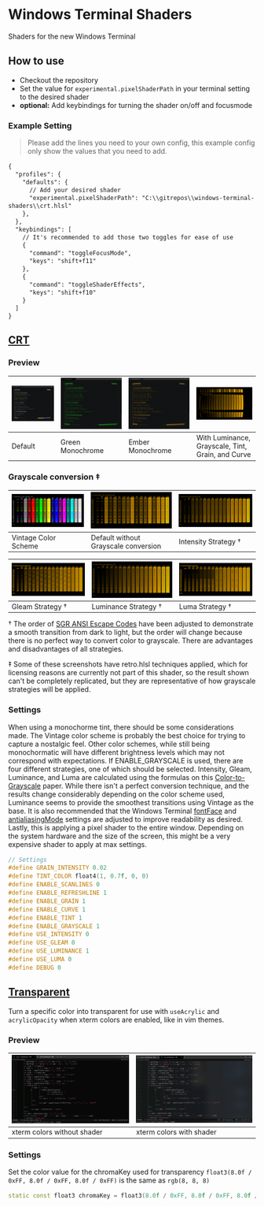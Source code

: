 # Windows Terminal Shaders

Shaders for the new Windows Terminal

## How to use

- Checkout the repository
- Set the value for `experimental.pixelShaderPath` in your terminal setting to the desired shader
- **optional:** Add keybindings for turning the shader on/off and focusmode

### Example Setting

> Please add the lines you need to your own config, this example config only show the values that you need to add.

```jsonc
{
  "profiles": {
    "defaults": {
      // Add your desired shader
      "experimental.pixelShaderPath": "C:\\gitrepos\\windows-terminal-shaders\\crt.hlsl"
    },
  },
  "keybindings": [
    // It's recommended to add those two toggles for ease of use
    {
      "command": "toggleFocusMode",
      "keys": "shift+f11"
    },
    {
      "command": "toggleShaderEffects",
      "keys": "shift+f10"
    }
  ]
}
```

## [CRT](./crt.hlsl)

### Preview
|![crt1](.github/crt-1.png)|![crt1](.github/crt-2.png)|![crt1](.github/crt-3.png)|![crt4](.github/crt-4.png)|
|---|---|---|---|
|Default|Green Monochrome|Ember Monochrome|With Luminance, Grayscale, Tint, Grain, and Curve|

### Grayscale conversion ‡
|![crt vintage](.github/crt-vintage.png)|![crt default](.github/crt-default.png)|![crt intensity](.github/crt-intensity.png)|
|---|---|---|
|Vintage Color Scheme|Default without Grayscale conversion|Intensity Strategy †|

|![crt gleam](.github/crt-gleam.png)|![crt luminance](.github/crt-luminance.png)|![crt luma](.github/crt-luma.png)|
|---|---|---|
|Gleam Strategy †|Luminance Strategy †|Luma Strategy †|

† The order of [SGR ANSI Escape Codes](https://en.wikipedia.org/wiki/ANSI_escape_code#Colors) have been adjusted to demonstrate a smooth transition from dark to light, but the order will change because there is no perfect way to convert color to grayscale. There are advantages and disadvantages of all strategies.

‡ Some of these screenshots have retro.hlsl techniques applied, which for licensing reasons are currently not part of this shader, so the result shown can't be completely replicated, but they are representative of how grayscale strategies will be applied.

### Settings
When using a monochorme tint, there should be some considerations made. The Vintage color scheme is probably the best choice for trying to capture a nostalgic feel. Other color schemes, while still being monochormatic will have different brightness levels which may not correspond with expectations. If ENABLE_GRAYSCALE is used, there are four different strategies, one of which should be selected. Intensity, Gleam, Luminance, and Luma are calculated using the formulas on this [Color-to-Grayscale](https://journals.plos.org/plosone/article?id=10.1371/journal.pone.0029740) paper. While there isn't a perfect conversion technique, and the results change considerably depending on the color scheme used, Luminance seems to provide the smoothest transitions using Vintage as the base. It is also recommended that the Windows Terminal [fontFace](https://docs.microsoft.com/en-us/windows/terminal/customize-settings/profile-appearance#font-face) and [antialiasingMode](https://docs.microsoft.com/en-us/windows/terminal/customize-settings/profile-advanced#text-antialiasing) settings are adjusted to improve readability as desired. Lastly, this is applying a pixel shader to the entire window. Depending on the system hardware and the size of the screen, this might be a very expensive shader to apply at max settings.

```c++
// Settings
#define GRAIN_INTENSITY 0.02
#define TINT_COLOR float4(1, 0.7f, 0, 0)
#define ENABLE_SCANLINES 0
#define ENABLE_REFRESHLINE 1
#define ENABLE_GRAIN 1
#define ENABLE_CURVE 1
#define ENABLE_TINT 1
#define ENABLE_GRAYSCALE 1
#define USE_INTENSITY 0
#define USE_GLEAM 0
#define USE_LUMINANCE 1
#define USE_LUMA 0
#define DEBUG 0
```

## [Transparent](./transparent.hlsl)

Turn a specific color into transparent for use with `useAcrylic` and `acrylicOpacity` when xterm colors are enabled, like in vim themes.

### Preview
|![transparent not shown](.github/transparent-1.png)|![transparent applied](.github/transparent-2.png)|
|---|---|
|xterm colors without shader|xterm colors with shader|

### Settings

Set the color value for the chromaKey used for transparency `float3(8.0f / 0xFF, 8.0f / 0xFF, 8.0f / 0xFF)` is the same as `rgb(8, 8, 8)` 

```c++
static const float3 chromaKey = float3(8.0f / 0xFF, 8.0f / 0xFF, 8.0f / 0xFF);
```
